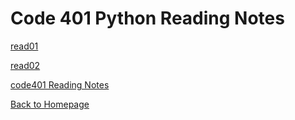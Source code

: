 # Code 401 Python Reading Notes

[read01](/401Python/read01.md)

[read02](/401Python/read02.md)

[code401 Reading Notes](/401Python/code401Table.md)

[Back to Homepage](README.md)